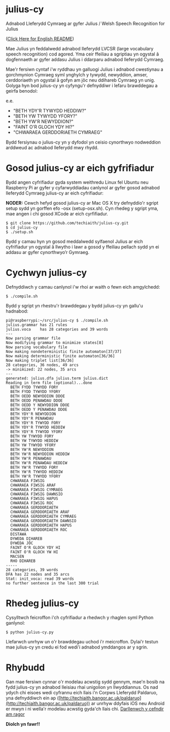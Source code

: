 # julius-cy
Adnabod Lleferydd Cymraeg ar gyfer Julius / Welsh Speech Recognition for Julius

([Click Here for English README](README_en.md))

Mae Julius yn feddalwedd adnabod lleferydd LVCSR (large vocabulary speech recognition) cod agored. Yma ceir ffeiliau a sgriptiau yn ogystal â dogfennaeth ar gyfer addasu Julius i ddarparu adnabod lleferydd Cymraeg.

Mae'r fersiwn cyntaf i'w ryddhau yn galluogi Julius i adnabod cwestiynau a gorchmynion Cymraeg syml ynghylch y tywydd, newyddion, amser, cerddoriaeth yn ogystal â gofyn am jôc neu ddihareb Cymraeg yn unig. Golyga hyn bod julius-cy yn cyfyngu'r defnyddiwr i lefaru brawddegau a geirfa benodol:

e.e. 

 - "BETH YDY'R TYWYDD HEDDIW?"
 - "BETH YW TYWYDD YFORY?"
 - "BETH YW'R NEWYDDION?"
 - "FAINT O'R GLOCH YDY HI?"
 - "CHWARAEA GERDDORIAETH CYMRAEG"

Bydd fersiynau o julius-cy yn y dyfodol yn ceisio cynorthwyo nodweddion arddweud ac adnabod lleferydd mwy rhydd. 

# Gosod julius-cy ar eich gyfrifiadur
Bydd angen cyfrifiadur gyda system weithredu Linux fel Ubuntu neu Raspberry Pi ar gyfer y cyfarwyddiadau canlynol ar gyfer gosod adnabod lleferydd Cymraeg julius-cy ar eich cyfrifiadur:

**NODER:** Cewch hefyd gosod julius-cy ar Mac OS X try defnyddio'r sgript setup sydd yn gorffen efo -osx (setup-osx.sh). Cyn rhedeg y sgript yma, mae angen i chi gosod XCode ar eich cyrfifiadur.

```
$ git clone https://github.com/techiaith/julius-cy.git
$ cd julius-cy
$ ./setup.sh
```

Bydd y camau hyn yn gosod meddalwedd sylfaenol Julius ar eich cyfrifiadur yn ogystal â llwytho i lawr a gosod y ffeiliau pellach sydd yn ei addasu ar gyfer cynorthwyo’r Gymraeg. 

# Cychwyn julius-cy

Defnyddiwch y camau canlynol i'w rhoi ar waith o fewn eich amgylchedd:

```
$ ./compile.sh
```

Bydd y sgript yn rhestru'r brawddegau y bydd julius-cy yn gallu'u hadnabod:

```
pi@raspberrypi:~/src/julius-cy $ ./compile.sh 
julius.grammar has 21 rules
julius.voca    has 28 categories and 39 words
---
Now parsing grammar file
Now modifying grammar to minimize states[8]
Now parsing vocabulary file
Now making nondeterministic finite automaton[37/37]
Now making deterministic finite automaton[36/36] 
Now making triplet list[36/36]
28 categories, 36 nodes, 49 arcs
-> minimized: 22 nodes, 35 arcs
---
generated: julius.dfa julius.term julius.dict
Reading in term file (optional)...done
  BETH FYDD TYWYDD FORY 
  BETH FYDD TYWYDD YFORY 
  BETH OEDD NEWYDDION DDOE 
  BETH OEDD PENAWDAU DDOE 
  BETH OEDD Y NEWYDDION DDOE 
  BETH OEDD Y PENAWDAU DDOE 
  BETH YDY'R NEWYDDION 
  BETH YDY'R PENAWDAU 
  BETH YDY'R TYWYDD FORY 
  BETH YDY'R TYWYDD HEDDIW 
  BETH YDY'R TYWYDD YFORY 
  BETH YW TYWYDD FORY 
  BETH YW TYWYDD HEDDIW 
  BETH YW TYWYDD YFORY 
  BETH YW'R NEWYDDION 
  BETH YW'R NEWYDDION HEDDIW 
  BETH YW'R PENAWDAU 
  BETH YW'R PENAWDAU HEDDIW 
  BETH YW'R TYWYDD FORY 
  BETH YW'R TYWYDD HEDDIW 
  BETH YW'R TYWYDD YFORY 
  CHWARAEA FIWSIG 
  CHWARAEA FIWSIG ARAF 
  CHWARAEA FIWSIG CYMRAEG 
  CHWARAEA FIWSIG DAWNSIO 
  CHWARAEA FIWSIG HAPUS 
  CHWARAEA FIWSIG ROC 
  CHWARAEA GERDDORIAETH 
  CHWARAEA GERDDORIAETH ARAF 
  CHWARAEA GERDDORIAETH CYMRAEG 
  CHWARAEA GERDDORIAETH DAWNSIO 
  CHWARAEA GERDDORIAETH HAPUS 
  CHWARAEA GERDDORIAETH ROC 
  DISTAWA 
  DYWEDA DIHAREB 
  DYWEDA JÔC 
  FAINT O'R GLOCH YDY HI 
  FAINT O'R GLOCH YW HI 
  MACSEN 
  RHO DIHAREB 
----- 
28 categories, 39 words
DFA has 22 nodes and 35 arcs
Stat: init_voca: read 39 words
no further sentence in the last 300 trial
```

# Rhedeg julius-cy

Cysylltwch feicroffon i'ch cyfrifiadur a rhedwch y rhaglen syml Python ganlynol:

```
$ python julius-cy.py
```
 
Llefarwch unrhyw un o'r brawddegau uchod i'r meicroffon. Dylai'r testun mae julius-cy yn credu ei fod wedi'i adnabod ymddangos ar y sgrin.


# Rhybudd

Gan mae fersiwn cynnar o'r modelau acwstig sydd gennym, mae'n bosib na fydd julius-cy yn adnabod lleisiau rhai unigolion yn llwyddiannus. Os nad ydych chi eisoes wedi cyfrannu eich llais i'n Corpws Lleferydd Paldaruo, yna defnyddiwch ein ap ([http://techiaith.bangor.ac.uk/paldaruo](http://techiaith.bangor.ac.uk/paldaruo)) ar unrhyw ddyfais iOS neu Android er mwyn i ni  wella'r modelau acwstig gyda'ch llais chi. [Darllenwch y cefndir am ragor](CEFNDIR.md)

**Diolch yn fawr!!**

